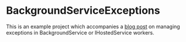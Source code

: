 # BackgroundServiceExceptions

This is an example project which accompanies a [blog post](https://www.mjconrad.com/blog/manging-exceptions-in-backgroundservice-or-ihostedservice-workers)  on managing exceptions in BackgroundService or IHostedService workers.